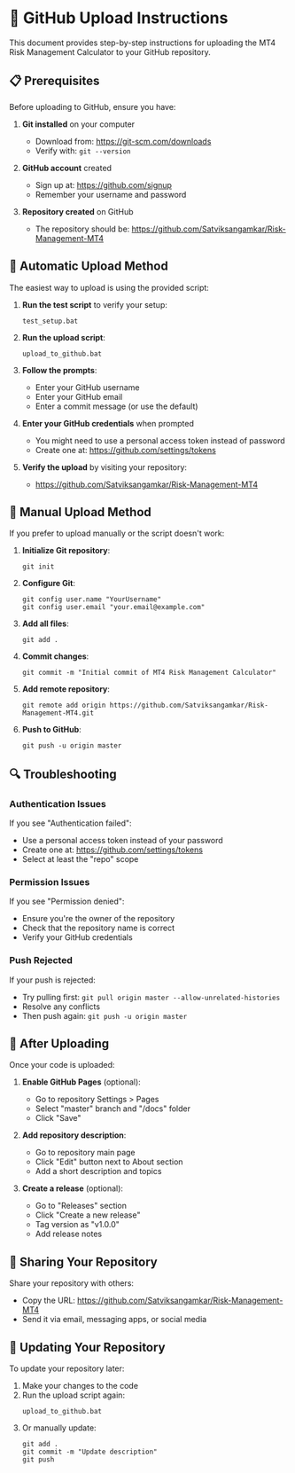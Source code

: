 # 🚀 GitHub Upload Instructions

This document provides step-by-step instructions for uploading the MT4 Risk Management Calculator to your GitHub repository.

## 📋 Prerequisites

Before uploading to GitHub, ensure you have:

1. **Git installed** on your computer
   - Download from: https://git-scm.com/downloads
   - Verify with: `git --version`

2. **GitHub account** created
   - Sign up at: https://github.com/signup
   - Remember your username and password

3. **Repository created** on GitHub
   - The repository should be: https://github.com/Satviksangamkar/Risk-Management-MT4

## 🔄 Automatic Upload Method

The easiest way to upload is using the provided script:

1. **Run the test script** to verify your setup:
   ```
   test_setup.bat
   ```

2. **Run the upload script**:
   ```
   upload_to_github.bat
   ```

3. **Follow the prompts**:
   - Enter your GitHub username
   - Enter your GitHub email
   - Enter a commit message (or use the default)

4. **Enter your GitHub credentials** when prompted
   - You might need to use a personal access token instead of password
   - Create one at: https://github.com/settings/tokens

5. **Verify the upload** by visiting your repository:
   - https://github.com/Satviksangamkar/Risk-Management-MT4

## 🔧 Manual Upload Method

If you prefer to upload manually or the script doesn't work:

1. **Initialize Git repository**:
   ```
   git init
   ```

2. **Configure Git**:
   ```
   git config user.name "YourUsername"
   git config user.email "your.email@example.com"
   ```

3. **Add all files**:
   ```
   git add .
   ```

4. **Commit changes**:
   ```
   git commit -m "Initial commit of MT4 Risk Management Calculator"
   ```

5. **Add remote repository**:
   ```
   git remote add origin https://github.com/Satviksangamkar/Risk-Management-MT4.git
   ```

6. **Push to GitHub**:
   ```
   git push -u origin master
   ```

## 🔍 Troubleshooting

### Authentication Issues

If you see "Authentication failed":
- Use a personal access token instead of your password
- Create one at: https://github.com/settings/tokens
- Select at least the "repo" scope

### Permission Issues

If you see "Permission denied":
- Ensure you're the owner of the repository
- Check that the repository name is correct
- Verify your GitHub credentials

### Push Rejected

If your push is rejected:
- Try pulling first: `git pull origin master --allow-unrelated-histories`
- Resolve any conflicts
- Then push again: `git push -u origin master`

## 📱 After Uploading

Once your code is uploaded:

1. **Enable GitHub Pages** (optional):
   - Go to repository Settings > Pages
   - Select "master" branch and "/docs" folder
   - Click "Save"

2. **Add repository description**:
   - Go to repository main page
   - Click "Edit" button next to About section
   - Add a short description and topics

3. **Create a release** (optional):
   - Go to "Releases" section
   - Click "Create a new release"
   - Tag version as "v1.0.0"
   - Add release notes

## 🤝 Sharing Your Repository

Share your repository with others:
- Copy the URL: https://github.com/Satviksangamkar/Risk-Management-MT4
- Send it via email, messaging apps, or social media

## 🔄 Updating Your Repository

To update your repository later:

1. Make your changes to the code
2. Run the upload script again:
   ```
   upload_to_github.bat
   ```
3. Or manually update:
   ```
   git add .
   git commit -m "Update description"
   git push
   ```

